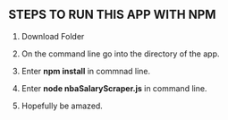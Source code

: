 ## STEPS TO RUN THIS APP WITH NPM

1. Download Folder

2. On the command line go into the directory of the app.

3. Enter **npm install** in commnad line.

4. Enter **node nbaSalaryScraper.js** in command line.

5. Hopefully be amazed.
